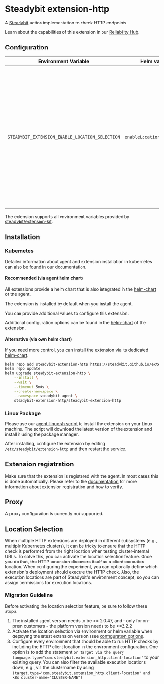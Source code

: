 # Steadybit extension-http

A [Steadybit](https://www.steadybit.com/) action implementation to check HTTP endpoints.

Learn about the capabilities of this extension in our [Reliability Hub](https://hub.steadybit.com/extension/com.steadybit.extension_http).

## Configuration

| Environment Variable                            | Helm value                | Meaning                                                                                                                                                                                              | required | default |
|-------------------------------------------------|---------------------------|------------------------------------------------------------------------------------------------------------------------------------------------------------------------------------------------------|----------|---------|
| `STEADYBIT_EXTENSION_ENABLE_LOCATION_SELECTION` | `enableLocationSelection` | By default, the platform will select a random instance when executing actions from this extension. If you enable location selection, users can optionally specify the location via target selection. | no       | false   |

The extension supports all environment variables provided by [steadybit/extension-kit](https://github.com/steadybit/extension-kit#environment-variables).

## Installation

### Kubernetes

Detailed information about agent and extension installation in kubernetes can also be found in
our [documentation](https://docs.steadybit.com/install-and-configure/install-agent/install-on-kubernetes).

#### Recommended (via agent helm chart)

All extensions provide a helm chart that is also integrated in the
[helm-chart](https://github.com/steadybit/helm-charts/tree/main/charts/steadybit-agent) of the agent.

The extension is installed by default when you install the agent.

You can provide additional values to configure this extension.

Additional configuration options can be found in
the [helm-chart](https://github.com/steadybit/extension-http/blob/main/charts/steadybit-extension-http/values.yaml) of the
extension.

#### Alternative (via own helm chart)

If you need more control, you can install the extension via its
dedicated [helm-chart](https://github.com/steadybit/extension-http/blob/main/charts/steadybit-extension-http).

```bash
helm repo add steadybit-extension-http https://steadybit.github.io/extension-http
helm repo update
helm upgrade steadybit-extension-http \
    --install \
    --wait \
    --timeout 5m0s \
    --create-namespace \
    --namespace steadybit-agent \
    steadybit-extension-http/steadybit-extension-http
```

### Linux Package

Please use
our [agent-linux.sh script](https://docs.steadybit.com/install-and-configure/install-agent/install-on-linux-hosts)
to install the extension on your Linux machine. The script will download the latest version of the extension and install
it using the package manager.

After installing, configure the extension by editing `/etc/steadybit/extension-http` and then restart the service.

## Extension registration

Make sure that the extension is registered with the agent. In most cases this is done automatically. Please refer to
the [documentation](https://docs.steadybit.com/install-and-configure/install-agent/extension-registration) for more
information about extension registration and how to verify.

## Proxy

A proxy configuration is currently not supported.

## Location Selection
When multiple HTTP extensions are deployed in different subsystems (e.g., multiple Kubernetes clusters), it can be tricky to ensure that the HTTP check is performed from the right location when testing cluster-internal URLs.
To solve this, you can activate the location selection feature.
Once you do that, the HTTP extension discovers itself as a client execution location.
When configuring the experiment, you can optionally define which extension's deployment should execute the HTTP check.
Also, the execution locations are part of Steadybit's environment concept, so you can assign permissions for execution locations.

### Migration Guideline
Before activating the location selection feature, be sure to follow these steps:
1. The installed agent version needs to be >= 2.0.47, and - only for on-prem customers - the platform version needs to be >=2.2.2
2. Activate the location selection via environment or helm variable when deploying the latest extension version (see [configuration options](#configuration).
3. Configure every environment that should be able to run HTTP checks by including the HTTP client location in the environment configuration.
	 One option is to add the statement `or target via the query language.type="com.steadybit.extension_http.client-location"` to your existing query.
	 You can also filter the available execution locations down, e.g., via the clustername by using `(target.type="com.steadybit.extension_http.client-location" and k8s.cluster-name="CLUSTER-NAME")`

